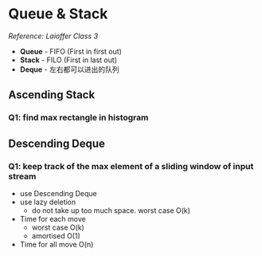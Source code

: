 # Queue & Stack

_Reference: Laioffer Class 3_

- __Queue__ - FIFO (First in first out)
- __Stack__ - FILO (First in last out)
- __Deque__ - 左右都可以进出的队列

## Ascending Stack

### Q1: find max rectangle in histogram

## Descending Deque

### Q1: keep track of the max element of a sliding window of input stream

- use Descending Deque
- use lazy deletion
    - do not take up too much space. worst case O(k)
- Time for each move
    - worst case O(k)
    - amortised O(1)
- Time for all move O(n)